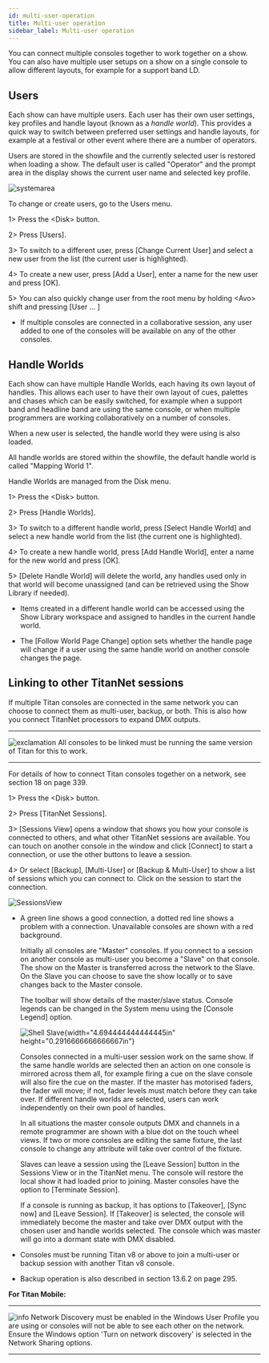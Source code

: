 ```yaml
---
id: multi-user-operation 
title: Multi-user operation
sidebar_label: Multi-user operation
---
```


You can connect multiple consoles together to work together on a show.
You can also have multiple user setups on a show on a single console to
allow different layouts, for example for a support band LD.

Users
-----

Each show can have multiple users. Each user has their own user
settings, key profiles and handle layout (known as a *handle world*).
This provides a quick way to switch between preferred user settings and
handle layouts, for example at a festival or other event where there are
a number of operators.

Users are stored in the showfile and the currently selected user is
restored when loading a show. The default user is called "Operator" and
the prompt area in the display shows the current user name and selected
key profile.

![systemarea](/docs/images/image85.png)

To change or create users, go to the Users menu.

1\> Press the \<Disk\> button.

2\> Press \[Users\].

3\> To switch to a different user, press \[Change Current User\] and
select a new user from the list (the current user is highlighted).

4\> To create a new user, press \[Add a User\], enter a name for the new
user and press \[OK\].

5\> You can also quickly change user from the root menu by holding
\<Avo\> shift and pressing \[User ... \]

-   If multiple consoles are connected in a collaborative session, any
    user added to one of the consoles will be available on any of the
    other consoles.

Handle Worlds
-------------

Each show can have multiple Handle Worlds, each having its own layout of
handles. This allows each user to have their own layout of cues,
palettes and chases which can be easily switched, for example when a
support band and headline band are using the same console, or when
multiple programmers are working collaboratively on a number of
consoles.

When a new user is selected, the handle world they were using is also
loaded.

All handle worlds are stored within the showfile, the default handle
world is called "Mapping World 1".

Handle Worlds are managed from the Disk menu.

1\> Press the \<Disk\> button.

2\> Press \[Handle Worlds\].

3\> To switch to a different handle world, press \[Select Handle World\]
and select a new handle world from the list (the current one is
highlighted).

4\> To create a new handle world, press \[Add Handle World\], enter a
name for the new world and press \[OK\].

5\> \[Delete Handle World\] will delete the world, any handles used only
in that world will become unassigned (and can be retrieved using the
Show Library if needed).

-   Items created in a different handle world can be accessed using the
    Show Library workspace and assigned to handles in the current handle
    world.

-   The \[Follow World Page Change\] option sets whether the handle page
    will change if a user using the same handle world on another console
    changes the page.

Linking to other TitanNet sessions
----------------------------------

If multiple Titan consoles are connected in the same network you can
choose to connect them as multi-user, backup, or both. This is also how
you connect TitanNet processors to expand DMX outputs.

  ---------------------------------------------------------------------------------------------------- ---------------------------------------------------------------------------------------
  ![exclamation](/docs/images/image5.png)   All consoles to be linked must be running the same version of Titan for this to work.
  ---------------------------------------------------------------------------------------------------- ---------------------------------------------------------------------------------------

For details of how to connect Titan consoles together on a network, see
section 18 on page 339.

1\> Press the \<Disk\> button.

2\> Press \[TitanNet Sessions\].

3\> \[Sessions View\] opens a window that shows you how your console is
connected to others, and what other TitanNet sessions are available. You
can touch on another console in the window and click \[Connect\] to
start a connection, or use the other buttons to leave a session.

4\> Or select \[Backup\], \[Multi-User\] or \[Backup & Multi-User\] to
show a list of sessions which you can connect to. Click on the session
to start the connection.

![SessionsView](/docs/images/image99.png)

-   A green line shows a good connection, a dotted red line shows a
    problem with a connection. Unavailable consoles are shown with a red
    background.

    Initially all consoles are "Master" consoles. If you connect to a
    session on another console as multi-user you become a "Slave" on
    that console. The show on the Master is transferred across the
    network to the Slave. On the Slave you can choose to save the show
    locally or to save changes back to the Master console.

    The toolbar will show details of the master/slave status. Console
    legends can be changed in the System menu using the \[Console
    Legend\] option.

    ![Shell Slave](/docs/images/image100.png){width="4.694444444444445in"
    height="0.2916666666666667in"}

    Consoles connected in a multi-user session work on the same show. If
    the same handle worlds are selected then an action on one console is
    mirrored across them all, for example firing a cue on the slave
    console will also fire the cue on the master. If the master has
    motorised faders, the fader will move; if not, fader levels must
    match before they can take over. If different handle worlds are
    selected, users can work independently on their own pool of handles.

    In all situations the master console outputs DMX and channels in a
    remote programmer are shown with a blue dot on the touch wheel
    views. If two or more consoles are editing the same fixture, the
    last console to change any attribute will take over control of the
    fixture.

    Slaves can leave a session using the \[Leave Session\] button in the
    Sessions View or in the TitanNet menu. The console will restore the
    local show it had loaded prior to joining. Master consoles have the
    option to \[Terminate Session\].

    If a console is running as backup, it has options to \[Takeover\],
    \[Sync now\] and \[Leave Session\]. If \[Takeover\] is selected, the
    console will immediately become the master and take over DMX output
    with the chosen user and handle worlds selected. The console which
    was master will go into a dormant state with DMX disabled.

-   Consoles must be running Titan v8 or above to join a multi-user or
    backup session with another Titan v8 console.

-   Backup operation is also described in section 13.6.2 on page 295.

**For Titan Mobile:**

  --------------------------------------------------------------------------------------------- ------------------------------------------------------------------------------------------------------------------------------------------------------------------------------------------------------------------------------------------------
  ![info](/docs/images/image6.png)   Network Discovery must be enabled in the Windows User Profile you are using or consoles will not be able to see each other on the network. Ensure the Windows option \'Turn on network discovery\' is selected in the Network Sharing options.
  --------------------------------------------------------------------------------------------- ------------------------------------------------------------------------------------------------------------------------------------------------------------------------------------------------------------------------------------------------


